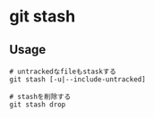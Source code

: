 # git stash

## Usage

```console
# untrackedなfileもstaskする
git stash [-u|--include-untracked]

# stashを削除する
git stash drop
```
